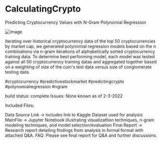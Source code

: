 # CalculatingCrypto
Predicting Cryptocurrency Values with N-Gram Polynomial Regression

![image](https://user-images.githubusercontent.com/24919040/152304873-920ed021-a271-46c3-a290-ed1362a4bdb8.png)

Iterating over historical cryptocurrency data of the top 50 cryptocurrencies by market cap, we generated polynomial regression models based on the n combinations via n-gram iterations of alphabetically sorted cryptocurrency training data. To determine best performing model, each model was tested against all 50 cryptocurrency training datas and aggregated together based on a weighting of size of the coin's test data versus size of conglomerate testing data.

#cryptocurrency #predictivestockmarket #predictingcrypto #polynomialregression #ngram

build status: complete Issues: None known as of 2-3-2022

Included Files:

Data Source Link -> includes link to Kaggle Dataset used for analysis
MainFile -> Jupyter Notebook illustrating visualizattion techniques, n-gram modeling techniques, and model selection/evaluation
Final Report -> Research report detailing findings from analysis in formal format with attached Q&A.
FAQ: Please see final report for Q&A and further discussions.
